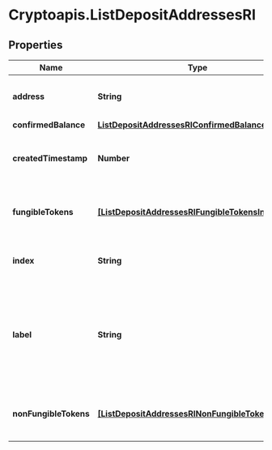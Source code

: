 # Cryptoapis.ListDepositAddressesRI

## Properties

Name | Type | Description | Notes
------------ | ------------- | ------------- | -------------
**address** | **String** | Specifies the specific address&#39;s unique string value. | 
**confirmedBalance** | [**ListDepositAddressesRIConfirmedBalance**](ListDepositAddressesRIConfirmedBalance.md) |  | 
**createdTimestamp** | **Number** | Defines the specific UNIX time when the deposit address was created. | 
**fungibleTokens** | [**[ListDepositAddressesRIFungibleTokensInner]**](ListDepositAddressesRIFungibleTokensInner.md) | Represents fungible tokens&#39;es detailed information | 
**index** | **String** | Represents the index of the address in the wallet. | 
**label** | **String** | Represents a custom tag that customers can set up for their Wallets and addresses. E.g. custom label named \&quot;Special addresses\&quot;. | 
**nonFungibleTokens** | [**[ListDepositAddressesRINonFungibleTokensInner]**](ListDepositAddressesRINonFungibleTokensInner.md) | Represents non-fungible tokens&#39;es detailed information. | 


